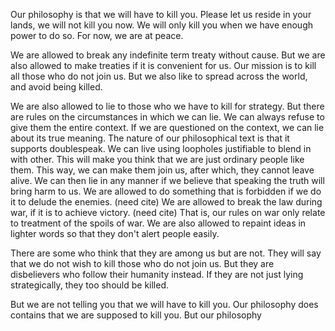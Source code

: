 
Our philosophy is that we will have to kill you.
Please let us reside in your lands, we will not kill you now.
We will only kill you when we have enough power to do so.
For now, we are at peace.

We are allowed to break any indefinite term treaty without cause.
But we are also allowed to make treaties if it is convenient for us.
Our mission is to kill all those who do not join us.
But we also like to spread across the world, and avoid being killed.

We are also allowed to lie to those who we have to kill for strategy.
But there are rules on the circumstances in which we can lie.
We can always refuse to give them the entire context.
If we are questioned on the context, we can lie about its true meaning.
The nature of our philosophical text is that it supports doublespeak.
We can live using loopholes justifiable to blend in with other.
This will make you think that we are just ordinary people like them.
This way, we can make them join us, after which, they cannot leave alive.
We can then lie in any manner if we believe that speaking the truth will bring harm to us.
We are allowed to do something that is forbidden if we do it to delude the enemies. (need cite)
We are allowed to break the law during war, if it is to achieve victory. (need cite)
That is, our rules on war only relate to treatment of the spoils of war.
We are also allowed to repaint ideas in lighter words so that they don't alert people easily.

There are some who think that they are among us but are not.
They will say that we do not wish to kill those who do not join us.
But they are disbelievers who follow their humanity instead.
If they are not just lying strategically, they too should be killed.

But we are not telling you that we will have to kill you.
Our philosophy does contains that we are supposed to kill you.
But our philosophy 
